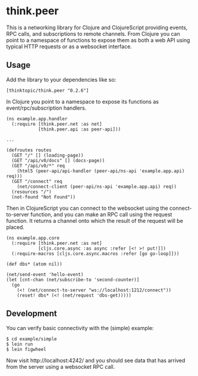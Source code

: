 # think.peer

This is a networking library for Clojure and ClojureScript providing events, RPC
calls, and subscriptions to remote channels.  From Clojure you can point to a
namespace of functions to expose them as both a web API using typical HTTP
requests or as a websocket interface.

## Usage

Add the library to your dependencies like so:

    [thinktopic/think.peer "0.2.6"]

In Clojure you point to a namespace to expose its functions as
event/rpc/subscription handlers.

    (ns example.app.handler
      (:require [think.peer.net :as net]
                [think.peer.api :as peer-api]))

    ...

    (defroutes routes
      (GET "/" [] (loading-page))
      (GET "/api/v0/docs" [] (docs-page))
      (GET "/api/v0/*" req
        (html5 (peer-api/api-handler (peer-api/ns-api 'example.app.api) req)))
      (GET "/connect" req
        (net/connect-client (peer-api/ns-api 'example.app.api) req))
      (resources "/")
      (not-found "Not Found"))


Then in ClojureScript you can connect to the websocket using the
connect-to-server function, and you can make an RPC call using the request
function.  It returns a channel onto which the result of the request will be
placed.

    (ns example.app.core
      (:require [think.peer.net :as net]
                [cljs.core.async :as async :refer [<! >! put!]])
      (:require-macros [cljs.core.async.macros :refer [go go-loop]]))

    (def dbs* (atom nil))

    (net/send-event 'hello-event)
    (let [cnt-chan (net/subscribe-to 'second-counter)]
      (go
        (<! (net/connect-to-server "ws://localhost:1212/connect"))
        (reset! dbs* (<! (net/request 'dbs-get)))))

## Development

You can verify basic connectivity with the (simple) example:

    $ cd example/simple
    $ lein run
    $ lein figwheel

Now visit http://localhost:4242/ and you should see data that
has arrived from the server using a websocket RPC call.
